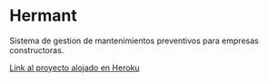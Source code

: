 # Hermant

Sistema de gestion de mantenimientos preventivos para empresas constructoras.

[Link al proyecto alojado en Heroku](hermant.herokuapp.com)
